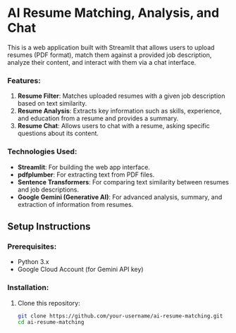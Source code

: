 # AI Resume Matching, Analysis, and Chat

This is a web application built with Streamlit that allows users to upload resumes (PDF format), match them against a provided job description, analyze their content, and interact with them via a chat interface.

### Features:
1. **Resume Filter**: Matches uploaded resumes with a given job description based on text similarity.
2. **Resume Analysis**: Extracts key information such as skills, experience, and education from a resume and provides a summary.
3. **Resume Chat**: Allows users to chat with a resume, asking specific questions about its content.

### Technologies Used:
- **Streamlit**: For building the web app interface.
- **pdfplumber**: For extracting text from PDF files.
- **Sentence Transformers**: For comparing text similarity between resumes and job descriptions.
- **Google Gemini (Generative AI)**: For advanced analysis, summary, and extraction of information from resumes.

## Setup Instructions

### Prerequisites:
- Python 3.x
- Google Cloud Account (for Gemini API key)

### Installation:
1. Clone this repository:
   ```bash
   git clone https://github.com/your-username/ai-resume-matching.git
   cd ai-resume-matching

